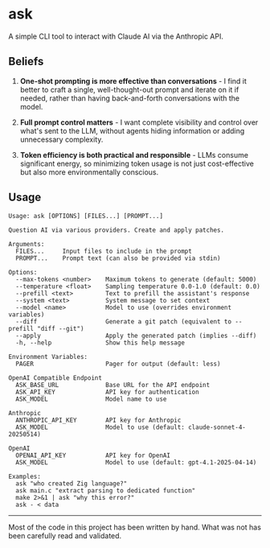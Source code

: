 # ask

A simple CLI tool to interact with Claude AI via the Anthropic API.

## Beliefs

1. **One-shot prompting is more effective than conversations** - I find it better to craft a single, well-thought-out prompt and iterate on it if needed, rather than having back-and-forth conversations with the model.

2. **Full prompt control matters** - I want complete visibility and control over what's sent to the LLM, without agents hiding information or adding unnecessary complexity.

3. **Token efficiency is both practical and responsible** - LLMs consume significant energy, so minimizing token usage is not just cost-effective but also more environmentally conscious.

## Usage
```
Usage: ask [OPTIONS] [FILES...] [PROMPT...]

Question AI via various providers. Create and apply patches.

Arguments:
  FILES...     Input files to include in the prompt
  PROMPT...    Prompt text (can also be provided via stdin)

Options:
  --max-tokens <number>    Maximum tokens to generate (default: 5000)
  --temperature <float>    Sampling temperature 0.0-1.0 (default: 0.0)
  --prefill <text>         Text to prefill the assistant's response
  --system <text>          System message to set context
  --model <name>           Model to use (overrides environment variables)
  --diff                   Generate a git patch (equivalent to --prefill "diff --git")
  --apply                  Apply the generated patch (implies --diff)
  -h, --help               Show this help message

Environment Variables:
  PAGER                    Pager for output (default: less)

OpenAI Compatible Endpoint
  ASK_BASE_URL             Base URL for the API endpoint
  ASK_API_KEY              API key for authentication
  ASK_MODEL                Model name to use

Anthropic
  ANTHROPIC_API_KEY        API key for Anthropic
  ASK_MODEL                Model to use (default: claude-sonnet-4-20250514)

OpenAI
  OPENAI_API_KEY           API key for OpenAI
  ASK_MODEL                Model to use (default: gpt-4.1-2025-04-14)

Examples:
  ask "who created Zig language?"
  ask main.c "extract parsing to dedicated function"
  make 2>&1 | ask "why this error?"
  ask - < data
```

---

Most of the code in this project has been written by hand. What was not has been carefully read and validated.
